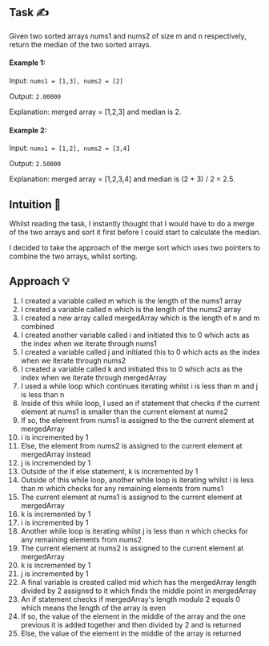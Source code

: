 ## Task ✍
Given two sorted arrays nums1 and nums2 of size m and n respectively, return the median of the two sorted arrays.

#### Example 1:
Input: ```nums1 = [1,3], nums2 = [2]```

Output: ```2.00000```

Explanation: merged array = [1,2,3] and median is 2.

#### Example 2:
Input: ```nums1 = [1,2], nums2 = [3,4]```

Output: ```2.50000```

Explanation: merged array = [1,2,3,4] and median is (2 + 3) / 2 = 2.5.

## Intuition 💬
<!-- Describe your first thoughts on how to solve this problem. -->
Whilst reading the task, I instantly thought that I would have to do a merge of the two arrays and sort it first before I could start to calculate the median.

I decided to take the approach of the merge sort which uses two pointers to combine the two arrays, whilst sorting.

## Approach 💡
<!-- Describe your approach to solving the problem. -->
1. I created a variable called m which is the length of the nums1 array
2. I created a variable called n which is the length of the nums2 array
3. I created a new array called mergedArray which is the length of n and m combined
4. I created another variable called i and initiated this to 0 which acts as the index when we iterate through nums1
5. I created a variable called j and initiated this to 0 which acts as the index when we iterate through nums2
6. I created a variable called k and initiated this to 0 which acts as the index when we iterate through mergedArray
7. I used a while loop which continues iterating whilst i is less than m and j is less than n
8. Inside of this while loop, I used an if statement that checks if the current element at nums1 is smaller than the current element at nums2
9. If so, the element from nums1 is assigned to the the current element at mergedArray
10. i is incremented by 1
11. Else, the element from nums2 is assigned to the current element at mergedArray instead
12. j is incremended by 1
13. Outside of the if else statement, k is incremented by 1
14. Outside of this while loop, another while loop is iterating whilst i is less than m which checks for any remaining elements from nums1
15. The current element at nums1 is assigned to the current element at mergedArray
16. k is incremented by 1
17. i is incremented by 1
18. Another while loop is iterating whilst j is less than n which checks for any remaining elements from nums2
19. The current element at nums2 is assigned to the current element at mergedArray
20. k is incremented by 1
21. j is incremented by 1
22. A final variable is created called mid which has the mergedArray length divided by 2 assigned to it which finds the middle point in mergedArray
23. An if statement checks if mergedArray's length modulo 2 equals 0 which means the length of the array is even
24. If so, the value of the element in the middle of the array and the one previous it is added together and then divided by 2 and is returned
25. Else, the value of the element in the middle of the array is returned
